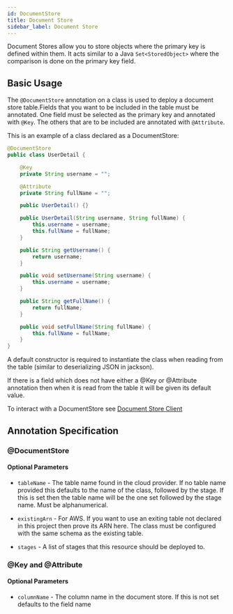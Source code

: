 ```yaml
---
id: DocumentStore
title: Document Store
sidebar_label: Document Store
---
```


Document Stores allow you to store objects where the primary key is defined within them. It acts similar to a Java `Set<StoredObject>` where the comparison is done on the primary key field.

## Basic Usage
The `@DocumentStore` annotation on a class is used to deploy a document store table.Fields that you want to be included in the table must be annotated. One field must be selected as the primary key and annotated with `@Key`. The others that are to be included are annotated with `@Attribute`. 

This is an example of a class declared as a DocumentStore: 

```java
@DocumentStore
public class UserDetail {

    @Key
    private String username = "";

    @Attribute
    private String fullName = "";

    public UserDetail() {}

    public UserDetail(String username, String fullName) {
        this.username = username;
        this.fullName = fullName;
    }

    public String getUsername() {
        return username;
    }

    public void setUsername(String username) {
        this.username = username;
    }

    public String getFullName() {
        return fullName;
    }

    public void setFullName(String fullName) {
        this.fullName = fullName;
    }
}
```

A default constructor is required to instantiate the class when reading from the table (similar to deserializing JSON in jackson). 

If there is a field which does not have either a @Key or @Attribute annotation then when it is read from the table it will be given its default value.

To interact with a DocumentStore see [Document Store Client](../clients/DocumentStoreClient.md)

## Annotation Specification
### @DocumentStore
#### Optional Parameters

* `tableName` - The table name found in the cloud provider. If no table name provided this defaults to the name of the class, followed by the stage. If this is set then the table name will be the one set followed by the stage name. Must be alphanumerical.

* `existingArn` - For AWS. If you want to use an exiting table not declared in this project then prove its ARN here. The class must be configured with the same schema as the existing table. 

* `stages` - A list of stages that this resource should be deployed to. 

### @Key and @Attribute
#### Optional Parameters

* `columnName` - The column name in the document store. If this is not set defaults to the field name